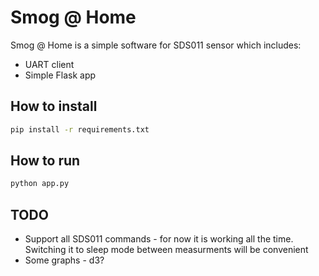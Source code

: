 # Smog @ Home

Smog @ Home is a simple software for SDS011 sensor which includes:
* UART client
* Simple Flask app

## How to install

```bash
pip install -r requirements.txt
```

## How to run

```bash
python app.py
```

## TODO
* Support all SDS011 commands - for now it is working all the time. Switching it
to sleep mode between measurments will be convenient
* Some graphs - d3?

